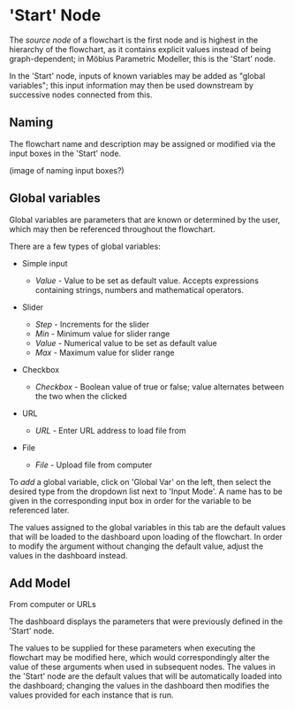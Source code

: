 # 'Start' Node

The _source node_ of a flowchart is the first node and is highest in the hierarchy of the flowchart, as it contains explicit values instead of being graph-dependent; in Möbius Parametric Modeller, this is the 'Start' node.

In the 'Start' node, inputs of known variables may be added as "global variables"; this input information may then be used downstream by successive nodes connected from this.

## Naming

The flowchart name and description may be assigned or modified via the input boxes in the 'Start' node. 

(image of naming input boxes?)

## Global variables

Global variables are parameters that are known or determined by the user, which may then be referenced throughout the flowchart. 

There are a few types of global variables:

* Simple input
  * _Value_ - Value to be set as default value. Accepts expressions containing strings, numbers and mathematical operators.

* Slider
  * _Step_ - Increments for the slider
  * _Min_ - Minimum value for slider range
  * _Value_ - Numerical value to be set as default value
  * _Max_ - Maximum value for slider range

* Checkbox
  * _Checkbox_ - Boolean value of true or false; value alternates between the two when the clicked

* URL
  * _URL_ - Enter URL address to load file from

* File
  * _File_ - Upload file from computer

To _add_ a global variable, click on 'Global Var' on the left, then select the desired type from the dropdown list next to 'Input Mode'. A name has to be given in the corresponding input box in order for the variable to be referenced later. 

The values assigned to the global variables in this tab are the default values that will be loaded to the dashboard upon loading of the flowchart. In order to modify the argument without changing the default value, adjust the values in the dashboard instead.

## Add Model

From computer or URLs






The dashboard displays the parameters that were previously defined in the 'Start' node. 

The values to be supplied for these parameters when executing the flowchart may be modified here, which would correspondingly alter the value of these arguments when used in subsequent nodes. The values in the 'Start' node are the default values that will be automatically loaded into the dashboard; changing the values in the dashboard then modifies the values provided for each instance that is run.